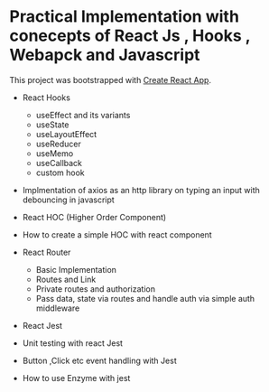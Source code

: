 # Practical Implementation with conecepts of React Js , Hooks , Webapck and Javascript

This project was bootstrapped with [Create React App](https://github.com/facebook/create-react-app).

- React Hooks
  - useEffect and its variants
  - useState
  - useLayoutEffect
  - useReducer
  - useMemo
  - useCallback
  - custom hook
   

- Implmentation of axios as an http library on typing an input with debouncing in javascript

- React HOC (Higher Order Component)
 - How to create a simple HOC with react component

- React Router
  - Basic Implementation
  - Routes and Link
  - Private routes and authorization
  - Pass data, state via routes and handle auth via simple auth middleware


- React Jest
 - Unit testing with react Jest
 - Button ,Click etc event handling with Jest
 - How to use Enzyme with jest

   


